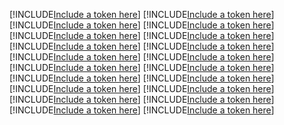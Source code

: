[!INCLUDE[Include a token here](refs1521236675302/r1.md)]
[!INCLUDE[Include a token here](refs1521236675302/r2.md)]
[!INCLUDE[Include a token here](refs1521236675302/r3.md)]
[!INCLUDE[Include a token here](refs1521236675302/r4.md)]
[!INCLUDE[Include a token here](refs1521236675302/r5.md)]
[!INCLUDE[Include a token here](refs1521236675302/r6.md)]
[!INCLUDE[Include a token here](refs1521236675302/r7.md)]
[!INCLUDE[Include a token here](refs1521236675302/r8.md)]
[!INCLUDE[Include a token here](refs1521236675302/r9.md)]
[!INCLUDE[Include a token here](refs1521236675302/r10.md)]
[!INCLUDE[Include a token here](refs1521236675302/r11.md)]
[!INCLUDE[Include a token here](refs1521236675302/r12.md)]
[!INCLUDE[Include a token here](refs1521236675302/r13.md)]
[!INCLUDE[Include a token here](refs1521236675302/r14.md)]
[!INCLUDE[Include a token here](refs1521236675302/r15.md)]
[!INCLUDE[Include a token here](refs1521236675302/r16.md)]
[!INCLUDE[Include a token here](refs1521236675302/r17.md)]
[!INCLUDE[Include a token here](refs1521236675302/r18.md)]
[!INCLUDE[Include a token here](refs1521236675302/r19.md)]
[!INCLUDE[Include a token here](refs1521236675302/r20.md)]